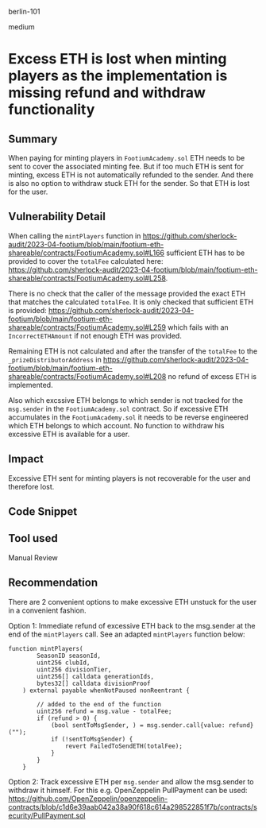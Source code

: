 berlin-101

medium

# Excess ETH is lost when minting players as the implementation is missing refund and withdraw functionality

## Summary

When paying for minting players in `FootiumAcademy.sol` ETH needs to be sent to cover the associated minting fee. But if too much ETH is sent for minting, excess ETH is not automatically refunded to the sender. And there is also no option to withdraw stuck ETH for the sender. So that ETH is lost for the user.

## Vulnerability Detail

When calling the `mintPlayers` function in https://github.com/sherlock-audit/2023-04-footium/blob/main/footium-eth-shareable/contracts/FootiumAcademy.sol#L166 sufficient ETH has to be provided to cover the `totalFee` calculated here: https://github.com/sherlock-audit/2023-04-footium/blob/main/footium-eth-shareable/contracts/FootiumAcademy.sol#L258.

There is no check that the caller of the message provided the exact ETH that matches the calculated `totalFee`. It is only checked that sufficient ETH is provided: https://github.com/sherlock-audit/2023-04-footium/blob/main/footium-eth-shareable/contracts/FootiumAcademy.sol#L259 which fails with an `IncorrectETHAmount` if not enough ETH was provided.

Remaining ETH is not calculated and after the transfer of the `totalFee` to the `_prizeDistributorAddress` in https://github.com/sherlock-audit/2023-04-footium/blob/main/footium-eth-shareable/contracts/FootiumAcademy.sol#L208 no refund of excess ETH is implemented. 

Also which excssive ETH belongs to which sender is not tracked for the `msg.sender` in the `FootiumAcademy.sol` contract. So if excessive ETH accumulates in the `FootiumAcademy.sol` it needs to be reverse engineered which ETH belongs to which account. No function to withdraw his excessive ETH is available for a user.

## Impact

Excessive ETH sent for minting players is not recoverable for the user and therefore lost.

## Code Snippet

## Tool used

Manual Review

## Recommendation

There are 2 convenient options to make excessive ETH unstuck for the user in a convenient fashion.

Option 1: Immediate refund of excessive ETH back to the msg.sender at the end of the `mintPlayers` call. See an adapted `mintPlayers` function below:

```Solidity
function mintPlayers(
        SeasonID seasonId,
        uint256 clubId,
        uint256 divisionTier,
        uint256[] calldata generationIds,
        bytes32[] calldata divisionProof
    ) external payable whenNotPaused nonReentrant {
       
        // added to the end of the function
        uint256 refund = msg.value - totalFee;
        if (refund > 0) {
            (bool sentToMsgSender, ) = msg.sender.call{value: refund}("");
            if (!sentToMsgSender) {
                revert FailedToSendETH(totalFee);
            }
        }
    }
```

Option 2: Track excessive ETH per `msg.sender` and allow the msg.sender to withdraw it himself.
For this e.g. OpenZeppelin PullPayment can be used: https://github.com/OpenZeppelin/openzeppelin-contracts/blob/c1d6e39aab042a38a90f618c614a298522851f7b/contracts/security/PullPayment.sol

